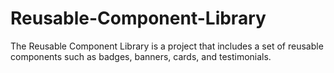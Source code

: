 # Reusable-Component-Library
The Reusable Component Library is a project that includes a set of reusable components such as badges, banners, cards, and testimonials.
